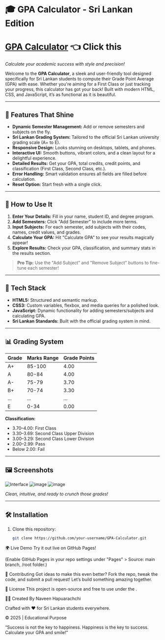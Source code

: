 # 🎓 GPA Calculator - Sri Lankan Edition

# [GPA Calculator](https://gpa-calculator-vert-eight.vercel.app/) 👈 Click this
*Calculate your academic success with style and precision!*

Welcome to the **GPA Calculator**, a sleek and user-friendly tool designed specifically for Sri Lankan students to compute their Grade Point Average (GPA) with ease. 
Whether you're aiming for a First Class or just tracking your progress, this calculator has got your back! Built with modern HTML, CSS, and JavaScript, it’s as functional as it is beautiful.

---

## 🌟 Features That Shine

- **Dynamic Semester Management:** Add or remove semesters and subjects on the fly.
- **Sri Lankan Grading System:** Tailored to the official Sri Lankan university grading scale (A+ to E).
- **Responsive Design:** Looks stunning on desktops, tablets, and phones.
- **Interactive UI:** Smooth buttons, vibrant colors, and a clean layout for a delightful experience.
- **Detailed Results:** Get your GPA, total credits, credit points, and classification (First Class, Second Class, etc.).
- **Error Handling:** Smart validation ensures all fields are filled before calculation.
- **Reset Option:** Start fresh with a single click.

---

## 🚀 How to Use It

1. **Enter Your Details:** Fill in your name, student ID, and degree program.
2. **Add Semesters:** Click "Add Semester" to include more terms.
3. **Input Subjects:** For each semester, add subjects with their codes, names, credit values, and grades.
4. **Calculate Your GPA:** Hit "Calculate GPA" to see your results magically appear!
5. **Explore Results:** Check your GPA, classification, and summary stats in the results section.

> **Pro Tip:** Use the "Add Subject" and "Remove Subject" buttons to fine-tune each semester!

---

## 🎨 Tech Stack

- **HTML5:** Structured and semantic markup.
- **CSS3:** Custom variables, flexbox, and media queries for a polished look.
- **JavaScript:** Dynamic functionality for adding semesters/subjects and calculating GPA.
- **Sri Lankan Standards:** Built with the official grading system in mind.

---

## 📊 Grading System

| Grade | Marks Range | Grade Points |
|-------|-------------|--------------|
| A+    | 85-100      | 4.00         |
| A     | 80-84       | 4.00         |
| A-    | 75-79       | 3.70         |
| B+    | 70-74       | 3.30         |
| ...   | ...         | ...          |
| E     | 0-34        | 0.00         |

**Classification:**
- 3.70–4.00: First Class
- 3.30–3.69: Second Class Upper Division
- 3.00–3.29: Second Class Lower Division
- 2.00–2.99: Pass
- Below 2.00: Fail

---

## 🖼️ Screenshots

![Interface](https://github.com/user-attachments/assets/402906a5-5c4a-4843-b6be-c589cbc33894)
![image](https://github.com/user-attachments/assets/eec4a7b0-0efb-4c4b-a95a-6330d90026c0)
![image](https://github.com/user-attachments/assets/e8d39988-0b30-46b4-ace9-eb654714510c)

*Clean, intuitive, and ready to crunch those grades!*

---

## 🛠️ Installation

1. Clone this repository:
   ```bash
   git clone https://github.com/your-username/GPA-Calculator.git


🌍 Live Demo
Try it out live on GitHub Pages!

(Enable GitHub Pages in your repo settings under "Pages" > Source: main branch, /root folder.)

🤝 Contributing
Got ideas to make this even better? Fork the repo, tweak the code, and submit a pull request! Let’s build something amazing together.

📜 License
This project is open-source and free to use under the .

👨‍💻 Created By
Naveen Hapuarachchi

Crafted with ❤️ for Sri Lankan students everywhere.

© 2025 | Educational Purpose

“Success is not the key to happiness. Happiness is the key to success. Calculate your GPA and smile!”
